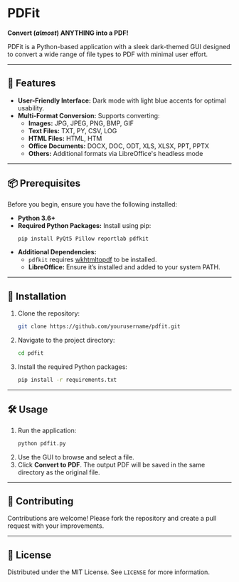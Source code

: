 # PDFit

**Convert (*almost*) ANYTHING into a PDF!**

PDFit is a Python-based application with a sleek dark-themed GUI designed to convert a wide range of file types to PDF with minimal user effort.

---

## 🚀 Features

- **User-Friendly Interface:** Dark mode with light blue accents for optimal usability.
- **Multi-Format Conversion:** Supports converting:
  - **Images:** JPG, JPEG, PNG, BMP, GIF
  - **Text Files:** TXT, PY, CSV, LOG
  - **HTML Files:** HTML, HTM
  - **Office Documents:** DOCX, DOC, ODT, XLS, XLSX, PPT, PPTX
  - **Others:** Additional formats via LibreOffice's headless mode

---

## 📦 Prerequisites

Before you begin, ensure you have the following installed:

- **Python 3.6+**
- **Required Python Packages:** Install using pip:
  ```bash
  pip install PyQt5 Pillow reportlab pdfkit
  ```
- **Additional Dependencies:**
  - `pdfkit` requires [wkhtmltopdf](https://wkhtmltopdf.org/) to be installed.
  - **LibreOffice:** Ensure it’s installed and added to your system PATH.

---

## 🔧 Installation

1. Clone the repository:
   ```bash
   git clone https://github.com/yourusername/pdfit.git
   ```
2. Navigate to the project directory:
   ```bash
   cd pdfit
   ```
3. Install the required Python packages:
   ```bash
   pip install -r requirements.txt
   ```

---

## 🛠 Usage

1. Run the application:
   ```bash
   python pdfit.py
   ```
2. Use the GUI to browse and select a file.
3. Click **Convert to PDF**. The output PDF will be saved in the same directory as the original file.

---

## 🤝 Contributing

Contributions are welcome! Please fork the repository and create a pull request with your improvements.

---

## 📜 License

Distributed under the MIT License. See `LICENSE` for more information.

